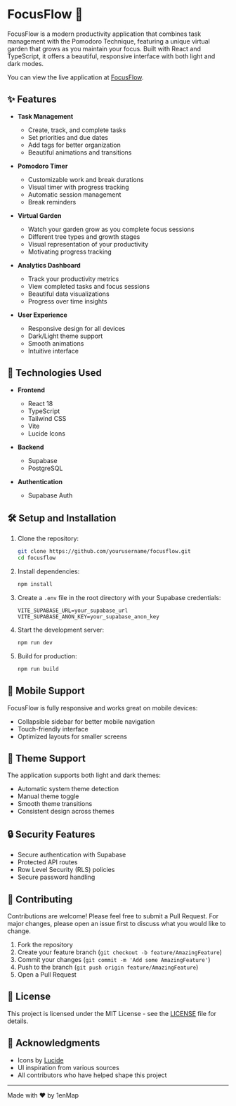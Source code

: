# FocusFlow 🎯

FocusFlow is a modern productivity application that combines task management with the Pomodoro Technique, featuring a unique virtual garden that grows as you maintain your focus. Built with React and TypeScript, it offers a beautiful, responsive interface with both light and dark modes.


You can view the live application at [FocusFlow](https://merry-twilight-d53a4c.netlify.app).
## ✨ Features

- **Task Management**
  - Create, track, and complete tasks
  - Set priorities and due dates
  - Add tags for better organization
  - Beautiful animations and transitions

- **Pomodoro Timer**
  - Customizable work and break durations
  - Visual timer with progress tracking
  - Automatic session management
  - Break reminders

- **Virtual Garden**
  - Watch your garden grow as you complete focus sessions
  - Different tree types and growth stages
  - Visual representation of your productivity
  - Motivating progress tracking

- **Analytics Dashboard**
  - Track your productivity metrics
  - View completed tasks and focus sessions
  - Beautiful data visualizations
  - Progress over time insights

- **User Experience**
  - Responsive design for all devices
  - Dark/Light theme support
  - Smooth animations
  - Intuitive interface

## 🚀 Technologies Used

- **Frontend**
  - React 18
  - TypeScript
  - Tailwind CSS
  - Vite
  - Lucide Icons

- **Backend**
  - Supabase
  - PostgreSQL

- **Authentication**
  - Supabase Auth

## 🛠️ Setup and Installation

1. Clone the repository:
   ```bash
   git clone https://github.com/yourusername/focusflow.git
   cd focusflow
   ```

2. Install dependencies:
   ```bash
   npm install
   ```

3. Create a `.env` file in the root directory with your Supabase credentials:
   ```env
   VITE_SUPABASE_URL=your_supabase_url
   VITE_SUPABASE_ANON_KEY=your_supabase_anon_key
   ```

4. Start the development server:
   ```bash
   npm run dev
   ```

5. Build for production:
   ```bash
   npm run build
   ```

## 📱 Mobile Support

FocusFlow is fully responsive and works great on mobile devices:
- Collapsible sidebar for better mobile navigation
- Touch-friendly interface
- Optimized layouts for smaller screens

## 🎨 Theme Support

The application supports both light and dark themes:
- Automatic system theme detection
- Manual theme toggle
- Smooth theme transitions
- Consistent design across themes

## 🔒 Security Features

- Secure authentication with Supabase
- Protected API routes
- Row Level Security (RLS) policies
- Secure password handling

## 🤝 Contributing

Contributions are welcome! Please feel free to submit a Pull Request. For major changes, please open an issue first to discuss what you would like to change.

1. Fork the repository
2. Create your feature branch (`git checkout -b feature/AmazingFeature`)
3. Commit your changes (`git commit -m 'Add some AmazingFeature'`)
4. Push to the branch (`git push origin feature/AmazingFeature`)
5. Open a Pull Request

## 📄 License

This project is licensed under the MIT License - see the [LICENSE](LICENSE) file for details.

## 🙏 Acknowledgments

- Icons by [Lucide](https://lucide.dev/)
- UI inspiration from various sources
- All contributors who have helped shape this project


---

Made with ❤️ by 1enMap
